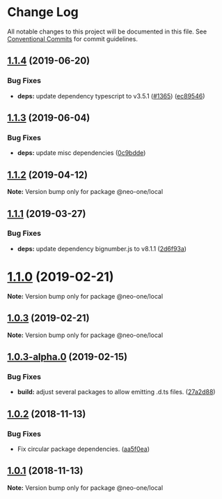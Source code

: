 # Change Log

All notable changes to this project will be documented in this file.
See [Conventional Commits](https://conventionalcommits.org) for commit guidelines.

## [1.1.4](https://github.com/neo-one-suite/neo-one/compare/@neo-one/local@1.1.3...@neo-one/local@1.1.4) (2019-06-20)


### Bug Fixes

* **deps:** update dependency typescript to v3.5.1 ([#1365](https://github.com/neo-one-suite/neo-one/issues/1365)) ([ec89546](https://github.com/neo-one-suite/neo-one/commit/ec89546))





## [1.1.3](https://github.com/neo-one-suite/neo-one/compare/@neo-one/local@1.1.2...@neo-one/local@1.1.3) (2019-06-04)


### Bug Fixes

* **deps:** update misc dependencies ([0c9bdde](https://github.com/neo-one-suite/neo-one/commit/0c9bdde))





## [1.1.2](https://github.com/neo-one-suite/neo-one/compare/@neo-one/local@1.1.1...@neo-one/local@1.1.2) (2019-04-12)

**Note:** Version bump only for package @neo-one/local





## [1.1.1](https://github.com/neo-one-suite/neo-one/compare/@neo-one/local@1.1.0...@neo-one/local@1.1.1) (2019-03-27)


### Bug Fixes

* **deps:** update dependency bignumber.js to v8.1.1 ([2d6f93a](https://github.com/neo-one-suite/neo-one/commit/2d6f93a))





# [1.1.0](https://github.com/neo-one-suite/neo-one/compare/@neo-one/local@1.0.3...@neo-one/local@1.1.0) (2019-02-21)

**Note:** Version bump only for package @neo-one/local





## [1.0.3](https://github.com/neo-one-suite/neo-one/compare/@neo-one/local@1.0.3-alpha.0...@neo-one/local@1.0.3) (2019-02-21)

**Note:** Version bump only for package @neo-one/local





## [1.0.3-alpha.0](https://github.com/neo-one-suite/neo-one/compare/@neo-one/local@1.0.2...@neo-one/local@1.0.3-alpha.0) (2019-02-15)


### Bug Fixes

* **build:** adjust several packages to allow emitting .d.ts files. ([27a2d88](https://github.com/neo-one-suite/neo-one/commit/27a2d88))





## [1.0.2](https://github.com/neo-one-suite/neo-one/compare/@neo-one/local@1.0.1...@neo-one/local@1.0.2) (2018-11-13)


### Bug Fixes

* Fix circular package dependencies. ([aa5f0ea](https://github.com/neo-one-suite/neo-one/commit/aa5f0ea))





## [1.0.1](https://github.com/neo-one-suite/neo-one/compare/@neo-one/local@1.0.0...@neo-one/local@1.0.1) (2018-11-13)

**Note:** Version bump only for package @neo-one/local
